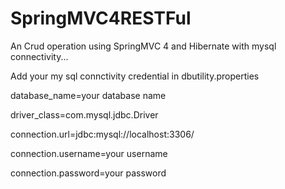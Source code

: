 # SpringMVC4RESTFul
An Crud operation using SpringMVC 4 and Hibernate with mysql connectivity...

Add your my sql connctivity credential in dbutility.properties


database_name=your database name

driver_class=com.mysql.jdbc.Driver

connection.url=jdbc:mysql://localhost:3306/

connection.username=your username

connection.password=your password
